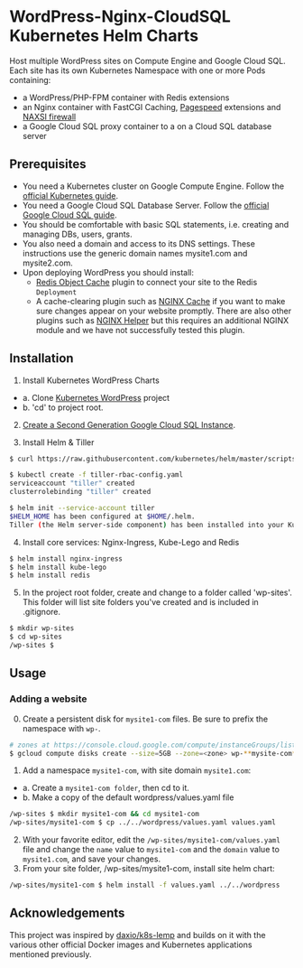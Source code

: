 # WordPress-Nginx-CloudSQL Kubernetes Helm Charts
Host multiple WordPress sites on Compute Engine and Google Cloud SQL.
Each site has its own Kubernetes Namespace with one or more Pods containing:
- a WordPress/PHP-FPM container with Redis extensions
- an Nginx container with FastCGI Caching, [Pagespeed](https://www.modpagespeed.com/) extensions and [NAXSI firewall](https://github.com/nbs-system/naxsi)
- a Google Cloud SQL proxy container to a on a Cloud SQL database server

## Prerequisites
* You need a Kubernetes cluster on Google Compute Engine. Follow the [official Kubernetes guide](https://cloud.google.com/kubernetes-engine/docs/quickstart "Running Kubernetes on Google Compute Engine").
* You need a Google Cloud SQL Database Server. Follow the [official Google Cloud SQL guide](https://cloud.google.com/sql/docs/mysql/quickstart "Running Google Cloud SQL").
* You should be comfortable with basic SQL statements, i.e. creating and managing DBs, users, grants.
* You also need a domain and access to its DNS settings. These instructions use the generic domain names mysite1.com and mysite2.com.
* Upon deploying WordPress you should install:
    * [Redis Object Cache](https://wordpress.org/plugins/redis-cache/ "Redis Object Cache plugin for WordPress") plugin to connect your site to the Redis `Deployment`
    * A cache-clearing plugin such as [NGINX Cache](https://wordpress.org/plugins/nginx-cache/) if you want to make sure changes appear on your website promptly. There are also other plugins such as [NGINX Helper](https://wordpress.org/plugins/nginx-helper/) but this requires an additional NGINX module and we have not successfully tested this plugin.

## Installation

1. Install Kubernetes WordPress Charts
- a. Clone [Kubernetes WordPress](https://github.com/stcox/k8s-wordpress.git) project
- b. 'cd' to project root.

2. [Create a Second Generation Google Cloud SQL Instance](https://cloud.google.com/sql/docs/mysql/create-instance).

3. Install Helm & Tiller
```bash
$ curl https://raw.githubusercontent.com/kubernetes/helm/master/scripts/get | bash

$ kubectl create -f tiller-rbac-config.yaml
serviceaccount "tiller" created
clusterrolebinding "tiller" created

$ helm init --service-account tiller
$HELM_HOME has been configured at $HOME/.helm.
Tiller (the Helm server-side component) has been installed into your Kubernetes Cluster.
```

4. Install core services: Nginx-Ingress, Kube-Lego and Redis
```bash
$ helm install nginx-ingress
$ helm install kube-lego
$ helm install redis
```

5. In the project root folder, create and change to a folder called 'wp-sites'. This folder will list site folders you've created and is included in .gitignore.

```bash
$ mkdir wp-sites
$ cd wp-sites
/wp-sites $
```

## Usage

### Adding a website

0. Create a persistent disk for `mysite1-com` files. Be sure to prefix the namespace with `wp-`.
```bash
# zones at https://console.cloud.google.com/compute/instanceGroups/list
$ gcloud compute disks create --size=5GB --zone=<zone> wp-**mysite-com**
```

1. Add a namespace `mysite1-com`, with site domain `mysite1.com`:
- a. Create a `mysite1-com folder`, then cd to it.
- b. Make a copy of the default wordpress/values.yaml file
```bash
/wp-sites $ mkdir mysite1-com && cd mysite1-com
/wp-sites/mysite1-com $ cp ../../wordpress/values.yaml values.yaml
```
2. With your favorite editor, edit the `/wp-sites/mysite1-com/values.yaml` file and change the `name` value to `mysite1-com` and the `domain` value to `mysite1.com`, and save your changes.
3. From your site folder, /wp-sites/mysite1-com, install site helm chart:
```bash
/wp-sites/mysite1-com $ helm install -f values.yaml ../../wordpress
```




## Acknowledgements
This project was inspired by [daxio/k8s-lemp](https://github.com/daxio/k8s-lemp) and builds on it with the various other official Docker images and Kubernetes applications mentioned previously.

